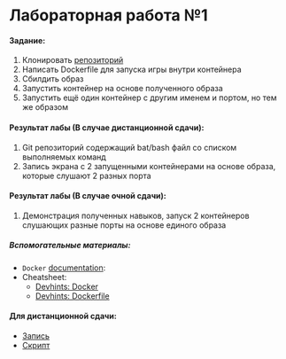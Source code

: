# Лабораторная работа №1

#### Задание:

1. Клонировать [репозиторий](https://github.com/bradymadden97/2048-game)
2. Написать Dockerfile для запуска игры внутри контейнера
3. Сбилдить образ
4. Запустить контейнер на основе полученного образа
5. Запустить ещё один контейнер с другим именем и портом, но тем же образом

#### Результат лабы (В случае дистанционной сдачи):

1. Git репозиторий содержащий bat/bash файл со списком выполняемых команд
2. Запись экрана с 2 запущенными контейнерами на основе образа, которые слушают 2 разных порта

#### Результат лабы (В случае очной сдачи):

1. Демонстрация полученных навыков, запуск 2 контейнеров слушающих разные порты на основе единого образа

##### Вспомогательные материалы:

- `Docker` [documentation](https://docs.docker.com/get-started/):
- Cheatsheet:
  - [Devhints: Docker](https://devhints.io/docker)
  - [Devhints: Dockerfile](https://devhints.io/dockerfile)

#### Для дистанционной сдачи:

- [Запись]()
- [Скрипт](./.run.sh)
